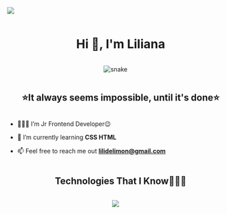 <!--horizontal divider(gradiant)-->
<img src="https://user-images.githubusercontent.com/73097560/115834477-dbab4500-a447-11eb-908a-139a6edaec5c.gif">


<!--h1 without bottom border-->
<div id="user-content-toc">
  <ul align="center">
    <summary><h1 style="display: inline-block">Hi 👋, I'm  Liliana </h1></summary>
  </ul>
</div>


<!--- snake -->
<div align="center">
  <img  src="https://media.giphy.com/media/k8aQj7ocnGObrJLsja/giphy.gif" 
       alt="snake" /></a>
</div>


<!--h2 without bottom border-->
<div id="user-content-toc">
  <ul align="center">
    <summary><h2 style="display: inline-block"> ⭐It always seems impossible, until it's done⭐ </h2></summary>
  </ul>
</div>


<!--Intro start-->
- 👨🏽‍💻 I’m Jr Frontend Developer😉

- 🌱 I’m currently learning **CSS HTML**

- 📫 Feel free to reach me out **lilidelimon@gmail.com**


<!--h1 without bottom border-->
<div id="user-content-toc">
  <ul align="center">
    <summary><h2 style="display: inline-block">Technologies That I Know👨🏻‍💻</h2></summary>
  </ul>
</div>
<!--tech stack icons-->
<p align="center">
  <a href="https://skillicons.dev">
    <img src="https://skillicons.dev/icons?i=bootstrap,css,discord,github,html,vscode&perline=14" />
  </a>
</p>

